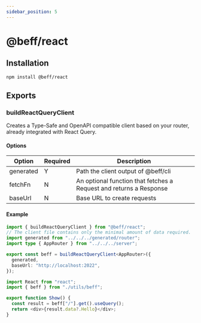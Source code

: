 ```yaml
---
sidebar_position: 5
---
```


# @beff/react

## Installation

```bash
npm install @beff/react
```

## Exports

### buildReactQueryClient

Creates a Type-Safe and OpenAPI compatible client based on your router, already integrated with React Query.

#### Options

| Option    | Required | Description                                                        |
| --------- | -------- | ------------------------------------------------------------------ |
| generated | Y        | Path the client output of @beff/cli                                |
| fetchFn   | N        | An optional function that fetches a Request and returns a Response |
| baseUrl   | N        | Base URL to create requests                                        |

#### Example

```ts
import { buildReactQueryClient } from "@beff/react";
// The client file contains only the minimal amount of data required.
import generated from "../../../generated/router";
import type { AppRouter } from "../../../server";

export const beff = buildReactQueryClient<AppRouter>({
  generated,
  baseUrl: "http://localhost:2022",
});
```

```ts
import React from "react";
import { beff } from "./utils/beff";

export function Show() {
  const result = beff["/"].get().useQuery();
  return <div>{result.data?.Hello}</div>;
}
```
